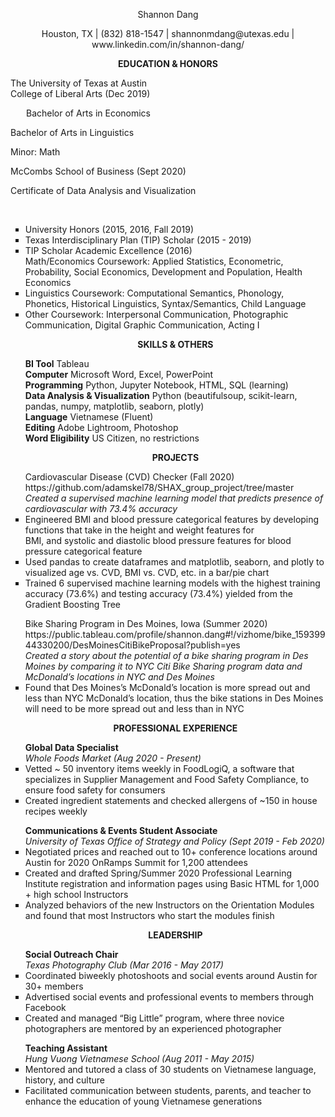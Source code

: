 
<p align="center"> 
    Shannon Dang 
</p>
<p align="center">
Houston, TX  |  (832) 818-1547 |  shannonmdang@utexas.edu  |  www.linkedin.com/in/shannon-dang/ 
</p>

<p align="center"> 
    <strong>EDUCATION & HONORS</strong>
</p>
The University of Texas at Austin<br>
College of Liberal Arts (Dec 2019)<br>
<p style="text-indent: 25px;">Bachelor of Arts in Economics<br></p>
<p> Bachelor of Arts in Linguistics<br></p>
<p>Minor: Math <br></p>
McCombs School of Business (Sept 2020)<br>
<p> Certificate of Data Analysis and Visualization</p><br>
<ul type="square">
<li> University Honors (2015, 2016, Fall 2019)</li>
<li> Texas Interdisciplinary Plan (TIP) Scholar (2015 - 2019)</li>
<li> TIP Scholar Academic Excellence (2016)</li>
Math/Economics Coursework: Applied Statistics, Econometric, Probability, Social Economics, Development and Population, Health Economics
<li> Linguistics Coursework: Computational Semantics, Phonology, Phonetics, Historical Linguistics, Syntax/Semantics, Child Language</li>
<li> Other Coursework: Interpersonal Communication, Photographic Communication, Digital Graphic Communication, Acting I</li>


<p align="center"> 
    <strong>SKILLS & OTHERS</strong>
</p>
<strong>BI Tool</strong> Tableau<br>
<strong>Computer</strong> Microsoft Word, Excel, PowerPoint<br>
<strong>Programming</strong> Python, Jupyter Notebook, HTML, SQL (learning)<br>
<strong>Data Analysis & Visualization</strong> Python (beautifulsoup, scikit-learn, pandas, numpy, matplotlib, seaborn, plotly)<br>
<strong>Language</strong> Vietnamese (Fluent)<br>
<strong>Editing</strong> Adobe Lightroom, Photoshop<br>
<strong>Word Eligibility</strong> US Citizen, no restrictions<br>

<p align="center"> 
    <strong>PROJECTS</strong>
</p>
Cardiovascular Disease (CVD) Checker (Fall 2020) <br>
https://github.com/adamskel78/SHAX_group_project/tree/master<br>
<i>Created a supervised machine learning model that predicts presence of cardiovascular with 73.4% accuracy</i><br>
<li>Engineered BMI and blood pressure categorical features by developing functions that take in the height and weight features for</li>
BMI, and systolic and diastolic blood pressure features for blood pressure categorical feature
<li>Used pandas to create dataframes and matplotlib, seaborn, and plotly to visualized age vs. CVD, BMI vs. CVD, etc. in a bar/pie
chart</li>
<li>Trained 6 supervised machine learning models with the highest training accuracy (73.6%) and testing accuracy (73.4%) yielded
from the Gradient Boosting Tree</li>
<p></p>
Bike Sharing Program in Des Moines, Iowa (Summer 2020)<br>
https://public.tableau.com/profile/shannon.dang#!/vizhome/bike_15939944330200/DesMoinesCitiBikeProposal?publish=yes<br>
<i>Created a story about the potential of a bike sharing program in Des Moines by comparing it to NYC Citi Bike Sharing program data and McDonaldʼs locations in NYC and Des Moines</i><br>
<li> Found that Des Moinesʼs McDonaldʼs location is more spread out and less than NYC McDonaldʼs location, thus the bike stations in Des Moines will need to be more spread out and less than in NYC </li>

<p align="center"> 
    <strong>PROFESSIONAL EXPERIENCE</strong>
</p>
<p></p>
<strong>Global Data Specialist</strong><br>
<i>Whole Foods Market (Aug 2020 - Present)</i><br> 
<li>Vetted ~ 50 inventory items weekly in FoodLogiQ, a software that specializes in Supplier Management and Food Safety Compliance, to ensure food safety for consumers</li>
<li> Created ingredient statements and checked allergens of ~150 in house recipes weekly</li>
<p></p>
<strong>Communications & Events Student Associate</strong><br>
<i>University of Texas Office of Strategy and Policy (Sept 2019 - Feb 2020)</i><br>
<li> Negotiated prices and reached out to 10+ conference locations around Austin for 2020 OnRamps Summit for 1,200 attendees</li>
<li> Created and drafted Spring/Summer 2020 Professional Learning Institute registration and information pages using Basic HTML for 1,000 + high school Instructors</li>
<li>Analyzed behaviors of the new Instructors on the Orientation Modules and found that most Instructors who start the modules finish</li>

<p align="center"> 
    <strong>LEADERSHIP</strong>
</p>
<p></p>
<strong>Social Outreach Chair</strong><br>
<i>Texas Photography Club (Mar 2016 - May 2017)</i><br>
<li>Coordinated biweekly photoshoots and social events around Austin for 30+ members</li>
<li> Advertised social events and professional events to members through Facebook</li>
<li> Created and managed “Big Little” program, where three novice photographers are mentored by an experienced photographer</li>
<p></p>
<strong>Teaching Assistant</strong><br>
<i>Hung Vuong Vietnamese School (Aug 2011 - May 2015)</i><br>
<li> Mentored and tutored a class of 30 students on Vietnamese language, history, and culture</li>
<li>Facilitated communication between students, parents, and teacher to enhance the education of young Vietnamese generations</li>
</ul>
